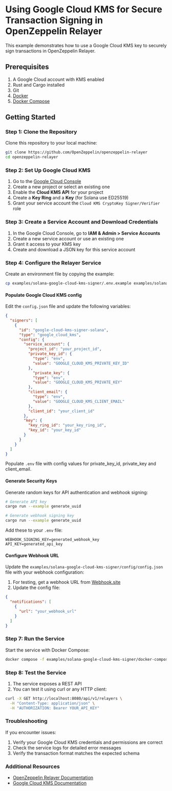 # Using Google Cloud KMS for Secure Transaction Signing in OpenZeppelin Relayer

This example demonstrates how to use a Google Cloud KMS key to securely sign transactions in OpenZeppelin Relayer.

## Prerequisites

1. A Google Cloud account with KMS enabled
2. Rust and Cargo installed
3. Git
4. [Docker](https://docs.docker.com/get-docker/)
5. [Docker Compose](https://docs.docker.com/compose/install/)

## Getting Started

### Step 1: Clone the Repository

Clone this repository to your local machine:

```bash
git clone https://github.com/OpenZeppelin/openzeppelin-relayer
cd openzeppelin-relayer
```

### Step 2: Set Up Google Cloud KMS

1. Go to the [Google Cloud Console](https://console.cloud.google.com/)
2. Create a new project or select an existing one
3. Enable the **Cloud KMS API** for your project
4. Create a **Key Ring** and a **Key** (for Solana use ED25519)
5. Grant your service account the `Cloud KMS CryptoKey Signer/Verifier` role

### Step 3: Create a Service Account and Download Credentials

1. In the Google Cloud Console, go to **IAM & Admin > Service Accounts**
2. Create a new service account or use an existing one
3. Grant it access to your KMS key
4. Create and download a JSON key for this service account

### Step 4: Configure the Relayer Service

Create an environment file by copying the example:

```bash
cp examples/solana-google-cloud-kms-signer/.env.example examples/solana-google-cloud-kms-signer/.env
```

#### Populate Google Cloud KMS config

Edit the `config.json` file and update the following variables:

```json
{
  "signers": [
    {
      "id": "google-cloud-kms-signer-solana",
      "type": "google_cloud_kms",
      "config": {
        "service_account": {
          "project_id": "your_project_id",
          "private_key_id": {
            "type": "env",
            "value": "GOOGLE_CLOUD_KMS_PRIVATE_KEY_ID"
          },
            "private_key": {
            "type": "env",
            "value": "GOOGLE_CLOUD_KMS_PRIVATE_KEY"
          },
          "client_email": {
            "type": "env",
            "value": "GOOGLE_CLOUD_KMS_CLIENT_EMAIL"
          },
          "client_id": "your_client_id"
        },
        "key": {
          "key_ring_id": "your_key_ring_id",
          "key_id": "your_key_id"
        }
      }
    }
  ]
}
```

Populate `.env` file with config values for private_key_id, private_key and client_email.


#### Generate Security Keys

Generate random keys for API authentication and webhook signing:

```bash
# Generate API key
cargo run --example generate_uuid

# Generate webhook signing key
cargo run --example generate_uuid
```

Add these to your `.env` file:

```env
WEBHOOK_SIGNING_KEY=generated_webhook_key
API_KEY=generated_api_key
```

#### Configure Webhook URL

Update the `examples/solana-google-cloud-kms-signer/config/config.json` file with your webhook configuration:

1. For testing, get a webhook URL from [Webhook.site](https://webhook.site)
2. Update the config file:

```json
{
  "notifications": [
    {
      "url": "your_webhook_url"
    }
  ]
}
```

### Step 7: Run the Service

Start the service with Docker Compose:

```bash
docker compose -f examples/solana-google-cloud-kms-signer/docker-compose.yaml up
```

### Step 8: Test the Service

1. The service exposes a REST API
2. You can test it using curl or any HTTP client:

```bash
curl -X GET http://localhost:8080/api/v1/relayers \
  -H "Content-Type: application/json" \
  -H "AUTHORIZATION: Bearer YOUR_API_KEY"
```

### Troubleshooting

If you encounter issues:

1. Verify your Google Cloud KMS credentials and permissions are correct
2. Check the service logs for detailed error messages
3. Verify the transaction format matches the expected schema

### Additional Resources

- [OpenZeppelin Relayer Documentation](https://docs.openzeppelin.com/relayer)
- [Google Cloud KMS Documentation](https://cloud.google.com/kms/docs)
